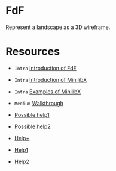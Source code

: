 # FdF
Represent a landscape as a 3D wireframe.

# Resources
- `Intra` [Introduction of FdF](https://elearning.intra.42.fr/notions/23/subnotions/933/videos/1024)
- `Intra` [Introduction of MinilibX](https://elearning.intra.42.fr/notions/266/subnotions/930/videos/1021)
- `Intra` [Examples of MinilibX](https://elearning.intra.42.fr/notions/minilibx/subnotions/mlx-events/videos/minilibx-events)
- `Medium` [Walkthrough](https://medium.com/@alaricsaltzman913/fdf-42-a-detailed-walkthrough-7184cca317fc)
- [Possible help1](https://harm-smits.github.io/42docs/libs/minilibx)
- [Possible help2](https://gontjarow.github.io/MiniLibX/?source=post_page-----7184cca317fc--------------------------------)

- [Help+](https://github.com/izenynn/fdf/blob/main/inc/fdf.h)
- [Help1](https://github.com/nmei-42/42-FdF)
- [Help2](https://github.com/VBrazhnik/FdF)


